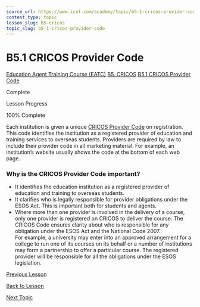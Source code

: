 ```yaml
---
source_url: https://www.icef.com/academy/topic/b5-1-cricos-provider-code/
content_type: topic
lesson_slug: b5-cricos
topic_slug: b5-1-cricos-provider-code
---
```


# B5.1 CRICOS Provider Code

[Education Agent Training Course (EATC)](https://www.icef.com/academy/courses/education-agent-training-course-eatc/) [B5. CRICOS](https://www.icef.com/academy/lessons/b5-cricos/) [B5.1 CRICOS Provider Code](https://www.icef.com/academy/topic/b5-1-cricos-provider-code/)

Complete

Lesson Progress 

100% Complete 

Each institution is given a unique [CRICOS Provider Code](https://cricos.education.gov.au/institution/InstitutionSearch.aspx) on registration. This code identifies the institution as a registered provider of education and training services to overseas students. Providers are required by law to include their provider code in all marketing material. For example, an institution’s website usually shows the code at the bottom of each web page.

### Why is the CRICOS Provider Code important?

  * It identifies the education institution as a registered provider of education and training to overseas students.
  * It clarifies who is legally responsible for provider obligations under the ESOS Act. This is important both for students and agents.
  * Where more than one provider is involved in the delivery of a course, only one provider is registered on CRICOS to deliver the course. The CRICOS Code ensures clarity about who is responsible for any obligation under the ESOS Act and the National Code 2007.  
For example, a university may enter into an approved arrangement for a college to run one of its courses on its behalf or a number of institutions may form a partnership to offer a particular course. The registered provider will be responsible for all the obligations under the ESOS legislation.



[ Previous Lesson ](https://www.icef.com/academy/lessons/b5-cricos/)

[Back to Lesson](https://www.icef.com/academy/lessons/b5-cricos/)

[ Next Topic ](https://www.icef.com/academy/topic/b5-2-cricos-course-code/)

